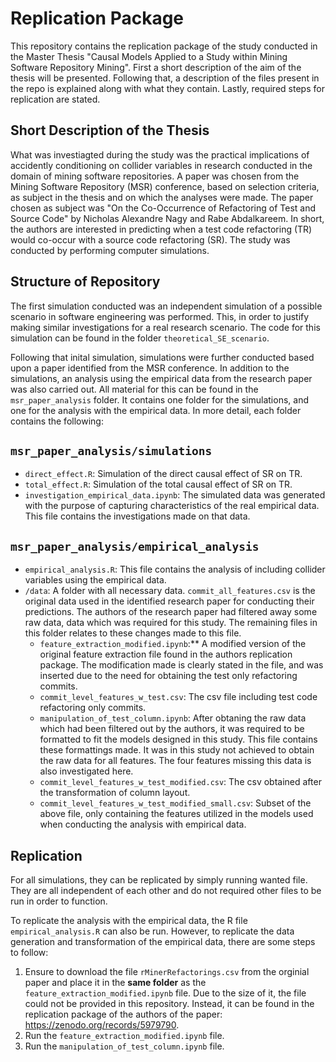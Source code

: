 # Replication Package
This repository contains the replication package of the study conducted in the Master Thesis "Causal Models Applied to a Study within Mining Software Repository Mining". First a short description of the aim of the thesis will be presented. Following that, a description of the files present in the repo is explained along with what they contain. Lastly, required steps for replication are stated.

## Short Description of the Thesis
What was investiagted during the study was the practical implications of accidently conditioning on collider variables in research conducted in the domain of mining software repositories. A paper was chosen from the Mining Software Repository (MSR) conference, based on selection criteria, as subject in the thesis and on which the analyses were made. The paper chosen as subject was "On the Co-Occurrence of Refactoring of Test and Source Code" by Nicholas Alexandre Nagy and Rabe Abdalkareem. In short, the authors are interested in predicting when a test code refactoring (TR) would co-occur with a source code refactoring (SR). The study was conducted by performing computer simulations.


## Structure of Repository
The first simulation conducted was an independent simulation of a possible scenario in software engineering was performed. This, in order to justify making similar investigations for a real research scenario. The code for this simulation can be found in the folder `theoretical_SE_scenario`. 

Following that inital simulation, simulations were further conducted based upon a paper identified from the MSR conference. In addition to the simulations, an analysis using the empirical data from the research paper was also carried out. All material for this can be found in the `msr_paper_analysis` folder. It contains one folder for the simulations, and one for the analysis with the empirical data. In more detail, each folder contains the following:

## `msr_paper_analysis/simulations`
* `direct_effect.R`: Simulation of the direct causal effect of SR on TR.
* `total_effect.R`: Simulation of the total causal effect of SR on TR.
* `investigation_empirical_data.ipynb`: The simulated data was generated with the purpose of capturing characteristics of the real empirical data. This file contains the investigations made on that data.

## `msr_paper_analysis/empirical_analysis`
* `empirical_analysis.R`: This file contains the analysis of including collider variables using the empirical data. 
* `/data`: A folder with all necessary data. `commit_all_features.csv` is the original data used in the identified research paper for conducting their predictions. The authors of the research paper had filtered away some raw data, data which was required for this study. The remaining files in this folder relates to these changes made to this file.
  * `feature_extraction_modified.ipynb`:** A modified version of the original feature extraction file found in the authors replication package. The modification made is clearly stated in the file, and was inserted due to the need for obtaining the test only refactoring commits.
  * `commit_level_features_w_test.csv`: The csv file including test code refactoring only commits. 
  * `manipulation_of_test_column.ipynb`: After obtaning the raw data which had been filtered out by the authors, it was required to be formatted to fit the models designed in this study. This file contains these formattings made. It was in this study not achieved to obtain the raw data for all features. The four features missing this data is also investigated here.
  * `commit_level_features_w_test_modified.csv`: The csv obtained after the transformation of column layout.
  * `commit_level_features_w_test_modified_small.csv`: Subset of the above file, only containing the features utilized in the models used when conducting the analysis with empirical data.


## Replication
For all simulations, they can be replicated by simply running wanted file. They are all independent of each other and do not required other files to be run in order to function. 

To replicate the analysis with the empirical data, the R file `empirical_analysis.R` can also be run. However, to replicate the data generation and transformation of the empirical data, there are some steps to follow:
1.  Ensure to download the file `rMinerRefactorings.csv` from the orginial paper and place it in the **same folder** as the `feature_extraction_modified.ipynb` file. Due to the size of it, the file could not be provided in this repository. Instead, it can be found in the replication package of the authors of the paper: https://zenodo.org/records/5979790. 
2.  Run the  `feature_extraction_modified.ipynb` file.
3.  Run the `manipulation_of_test_column.ipynb` file.
